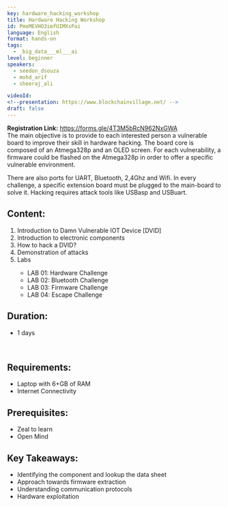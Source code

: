 ```yaml
---
key: hardware_hacking_workshop
title: Hardware Hacking Workshop
id: PmoMEVHO3imfUIMXsPai
language: English
format: hands-on
tags:
  - _big_data___ml___ai
level: beginner
speakers:
  - seedon_dsouza
  - mohd_arif
  - sheeraj_ali

videoId: 
<!--presentation: https://www.blockchainvillage.net/ -->
draft: false
---
```


<b>Registration Link:</b> https://forms.gle/4T3M5bRcN962NxGWA
<br>
The main objective is to provide to each interested person a vulnerable board to improve their skill in hardware hacking. The board core is composed of an Atmega328p and an OLED screen. For each vulnerability, a firmware could be flashed on the Atmega328p in order to offer a specific vulnerable environment.

There are also ports for UART, Bluetooth, 2,4Ghz and Wifi. In every challenge, a specific extension board must be plugged to the main-board to solve it.
Hacking requires attack tools like USBasp and USBuart.

 
<h2>Content:</h2>
<ol>
    <li>Introduction to Damn Vulnerable IOT Device [DVID]</li>    
    <li>Introduction to electronic components</li>
    <li>How to hack a DVID?</li>
    <li>Demonstration of attacks</li>
    <li>Labs</li>
        <ul>
        <li>LAB 01: Hardware Challenge</li>
        <li>LAB 02: Bluetooth Challenge</li>
        <li>LAB 03: Firmware Challenge</li>
        <li>LAB 04: Escape Challenge</li>
        </ul>
    </ol>

<h2>Duration:</h2> 
<ul>
    <li>1 days</li>
</ul>
<br>
<h2>Requirements:</h2>
    <ul>
    <li>Laptop with 6+GB of RAM</li>
    <li>Internet Connectivity</li>
    </ul>

<h2>Prerequisites:</h2>
    <ul>
    <li>Zeal to learn</li>
    <li>Open Mind</li>
    </ul>

<h2>Key Takeaways:</h2>
    <ul>
    <li>Identifying the component and lookup the data sheet</li>
    <li>Approach towards firmware extraction</li>
    <li>Understanding communication protocols</li>
    <li>Hardware exploitation</li>
    </ul>

<!--
<a align="center" class="btn primary" target="_blank" rel="noopener" href="https://docs.google.com/forms/d/1d9hdyZVtIsEoPutSPrIy4grqEKHvJOOnpzjNI0m2IFo/edit">Register</a>
-->
